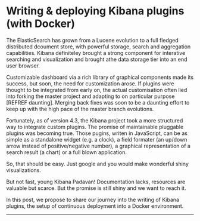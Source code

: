 # Writing & deploying Kibana plugins (with Docker)

The ElasticSearch has grown from a Lucene evolution to a full fledged distributed dcoument store, with powerful storage, search and aggregation capabilities.
Kibana definiteley brought a strong component for interative searching and visualization and brought athe data storage tier into an end user browser.

Customizable dashboard via a rich library of graphical components made its success, but soon, the need for customization arose.
If plugins were thought to be integrated from early on, the actual customisation often lied into forking the master project and adapting to on particular purpose [REFREF daunting].
Merging back fixes was soon to be a daunting effort to keep up with the high pace of the master branch evolutions.

Fortunately, as of version 4.3, the Kibana project took a more structured way to integrate custom plugins.
The promise of maintainable pluggable plugins was becoming true.
Those pugins, writen in JavaScript, can be as simple as a standalone widget (e.g. a clock), a field formater (an up/down arrow instead of positive/negative number), a graphical representation of a search result (a chart) or a full blown application.

So, that should be easy. Just google and you would make wonderful shiny visualizations.

But not fast, young Kibana Padavan!
Documentation lacks, resources are valuable but scarce.
But the promise is still shiny and we want to reach it.

In this post, we propose to share our journey into the writing of Kibana plugins, the setup of continuous deployment into a Docker environment.

-----------------
